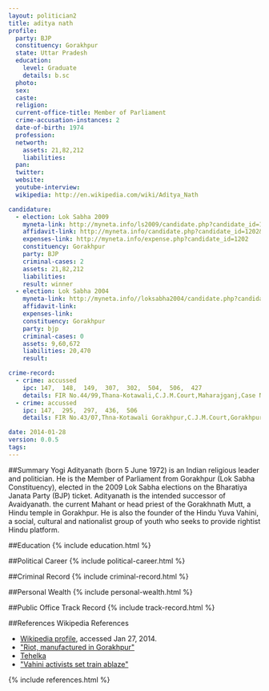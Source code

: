 ```yaml
---
layout: politician2
title: aditya nath
profile: 
  party: BJP
  constituency: Gorakhpur
  state: Uttar Pradesh
  education: 
    level: Graduate
    details: b.sc
  photo: 
  sex: 
  caste: 
  religion: 
  current-office-title: Member of Parliament
  crime-accusation-instances: 2
  date-of-birth: 1974
  profession: 
  networth: 
    assets: 21,82,212
    liabilities: 
  pan: 
  twitter: 
  website: 
  youtube-interview: 
  wikipedia: http://en.wikipedia.com/wiki/Aditya_Nath

candidature: 
  - election: Lok Sabha 2009
    myneta-link: http://myneta.info/ls2009/candidate.php?candidate_id=1202
    affidavit-link: http://myneta.info/candidate.php?candidate_id=1202&scan=original
    expenses-link: http://myneta.info/expense.php?candidate_id=1202
    constituency: Gorakhpur 
    party: BJP
    criminal-cases: 2
    assets: 21,82,212
    liabilities: 
    result: winner 
  - election: Lok Sabha 2004
    myneta-link: http://myneta.info//loksabha2004/candidate.php?candidate_id=4361
    affidavit-link: 
    expenses-link: 
    constituency: Gorakhpur 
    party: bjp
    criminal-cases: 0
    assets: 9,60,672
    liabilities: 20,470
    result:  

crime-record: 
  - crime: accussed
    ipc: 147,  148,  149,  307,  302,  504,  506,  427
    details: FIR No.44/99,Thana-Kotawali,C.J.M.Court,Maharajganj,Case No.7780/2006,Final Report No.261/2000,Date-13.9.2006 
  - crime: accussed
    ipc: 147,  295,  297,  436,  506
    details: FIR No.43/07,Thna-Kotawali Gorakhpur,C.J.M.Court,Gorakhpur,Case No.6098/07,Date-14.6.2007 

date: 2014-01-28
version: 0.0.5
tags: 
---
```

##Summary
Yogi Adityanath (born 5 June 1972) is an Indian religious leader and politician. He is the Member of Parliament from Gorakhpur (Lok Sabha Constituency), elected in the 2009 Lok Sabha elections on the Bharatiya Janata Party (BJP) ticket.  Adityanath is the intended successor of Avaidyanath. the current Mahant or head priest of the Gorakhnath Mutt, a Hindu temple in Gorakhpur. He is also the founder of the Hindu Yuva Vahini, a social, cultural and nationalist group of youth who seeks to provide rightist Hindu platform.




##Education
{% include education.html %}


##Political Career
{% include political-career.html %}


##Criminal Record
{% include criminal-record.html %}


##Personal Wealth
{% include personal-wealth.html %}


##Public Office Track Record
{% include track-record.html %}


##References
Wikipedia References
- [Wikipedia profile]({{page.profile.wikipedia}}), accessed Jan 27, 2014.
- ["Riot, manufactured in Gorakhpur"][wiki1]
- [Tehelka][wiki2]
- ["Vahini activists set train ablaze"][wiki3]

[wiki1]: http://www.tehelka.com/story_main26.asp?filename=op170207Riot_manufactured.asp
[wiki2]: /wiki/Tehelka
[wiki3]: http://www.tribuneindia.com/2007/20070203/nation.htm#3


{% include references.html %}